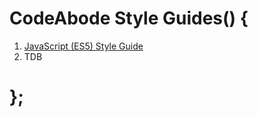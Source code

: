 CodeAbode Style Guides() {
==========================

1.	[JavaScript (ES5) Style Guide](/javascript/README.md)
2.	TDB

};
==
